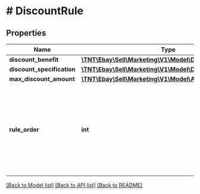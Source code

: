 # # DiscountRule

## Properties

Name | Type | Description | Notes
------------ | ------------- | ------------- | -------------
**discount_benefit** | [**\TNT\Ebay\Sell\Marketing\V1\Model\DiscountBenefit**](DiscountBenefit.md) |  | [optional]
**discount_specification** | [**\TNT\Ebay\Sell\Marketing\V1\Model\DiscountSpecification**](DiscountSpecification.md) |  | [optional]
**max_discount_amount** | [**\TNT\Ebay\Sell\Marketing\V1\Model\Amount**](Amount.md) |  | [optional]
**rule_order** | **int** | This field indicates the order in which the &lt;b&gt;discountRules&lt;/b&gt; are presented. The value specified for this field must equal the associated &lt;b&gt;minQuantity&lt;/b&gt; value. &lt;br&gt;&lt;br&gt;&lt;i&gt;Required if &lt;/i&gt; you are creating a volume pricing promotion. | [optional]

[[Back to Model list]](../../README.md#models) [[Back to API list]](../../README.md#endpoints) [[Back to README]](../../README.md)
